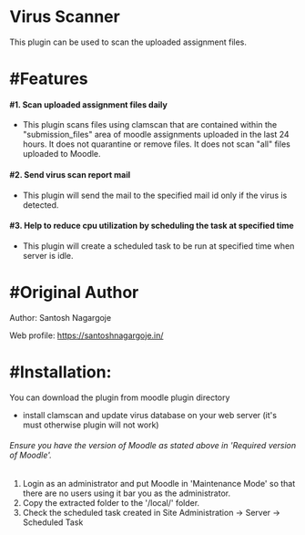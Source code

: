 # Virus Scanner #

This plugin can be used to scan the uploaded assignment files.

# #Features

  #### #1. Scan uploaded assignment files daily
  - This plugin scans files using clamscan that are contained within the "submission_files" area of moodle assignments uploaded in the last 24 hours.
  It does not quarantine or remove files. It does not scan "all" files uploaded to Moodle.
  #### #2. Send virus scan report mail
  - This plugin will send the mail to the specified mail id only if the virus is detected.
  #### #3. Help to reduce cpu utilization by scheduling the task at specified time
  - This plugin will create a scheduled task to be run at specified time when server is idle.
  

# #Original Author

Author: Santosh Nagargoje 

Web profile: https://santoshnagargoje.in/

# #Installation:

You can download the plugin from moodle plugin directory
- install clamscan and update virus database on your web server (it's must otherwise plugin will not work)

###### Ensure you have the version of Moodle as stated above in 'Required version of Moodle'.  
 
1. Login as an administrator and put Moodle in 'Maintenance Mode' so that there are no users using it bar you as the
    administrator.
2. Copy the extracted folder to the '/local/' folder.
3. Check the scheduled task created in Site Administration -> Server -> Scheduled Task
